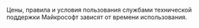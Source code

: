 Цены, правила и условия пользования службами технической поддержки Майкрософт зависят от времени использования.

<!--HONumber=Jul16_HO3-->


